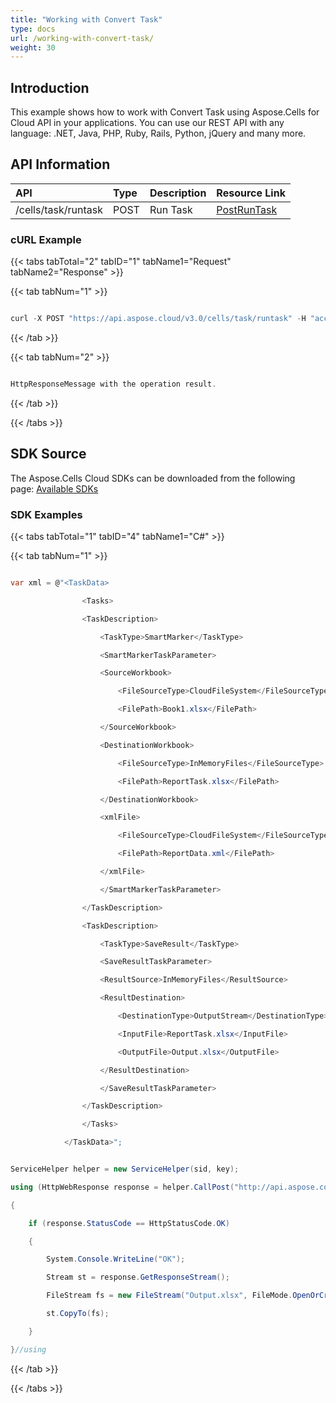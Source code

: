 ```yaml
---
title: "Working with Convert Task"
type: docs
url: /working-with-convert-task/
weight: 30
---
```


## **Introduction**
This example shows how to work with Convert Task using Aspose.Cells for Cloud API in your applications. You can use our REST API with any language: .NET, Java, PHP, Ruby, Rails, Python, jQuery and many more.

## **API Information**

|**API**|**Type**|**Description**|**Resource Link**|
| :- | :- | :- | :- |
|/cells/task/runtask|POST|Run Task|[PostRunTask](https://apireference.aspose.cloud/cells/#/Task/PostRunTask)|
### **cURL Example**
{{< tabs tabTotal="2" tabID="1" tabName1="Request" tabName2="Response" >}}

{{< tab tabNum="1" >}}

```java

curl -X POST "https://api.aspose.cloud/v3.0/cells/task/runtask" -H "accept: application/json" -H "Content-Type: application/json" -H "x-aspose-client: Containerize.Swagger" -d "{<TaskData>\t<Tasks>\t<TaskDescription>\t\t<TaskType>SmartMarker</TaskType>\t\t<SmartMarkerTaskParameter>\t\t<SourceWorkbook>\t\t\t<FileSourceType>CloudFileSystem</FileSourceType>\t\t\t<FilePath>Book1.xlsx</FilePath>\t\t</SourceWorkbook>\t\t<DestinationWorkbook>\t\t\t<FileSourceType>InMemoryFiles</FileSourceType>\t\t\t<FilePath>ReportTask.xlsx</FilePath>\t\t</DestinationWorkbook>\t\t<xmlFile>\t\t\t<FileSourceType>CloudFileSystem</FileSourceType>\t\t\t<FilePath>ReportData.xml</FilePath>\t\t</xmlFile>\t\t</SmartMarkerTaskParameter>\t</TaskDescription>\t<TaskDescription>\t\t<TaskType>SaveResult</TaskType>\t\t<SaveResultTaskParameter>\t\t<ResultSource>InMemoryFiles</ResultSource>\t\t<ResultDestination>\t\t\t<DestinationType>OutputStream</DestinationType>\t\t\t<InputFile>ReportTask.xlsx</InputFile>\t\t\t<OutputFile>Output.xlsx</OutputFile>\t\t</ResultDestination>\t\t</SaveResultTaskParameter>\t</TaskDescription>\t</Tasks></TaskData>}"

```

{{< /tab >}}

{{< tab tabNum="2" >}}

```java

HttpResponseMessage with the operation result.

```

{{< /tab >}}

{{< /tabs >}}
## **SDK Source**
The Aspose.Cells Cloud SDKs can be downloaded from the following page: [Available SDKs](/cells/available-sdks/)
### **SDK Examples**
{{< tabs tabTotal="1" tabID="4" tabName1="C#" >}}

{{< tab tabNum="1" >}}

```csharp

var xml = @"<TaskData>

                <Tasks>

                <TaskDescription>

                    <TaskType>SmartMarker</TaskType>

                    <SmartMarkerTaskParameter>

                    <SourceWorkbook>

                        <FileSourceType>CloudFileSystem</FileSourceType>

                        <FilePath>Book1.xlsx</FilePath>

                    </SourceWorkbook>

                    <DestinationWorkbook>

                        <FileSourceType>InMemoryFiles</FileSourceType>

                        <FilePath>ReportTask.xlsx</FilePath>

                    </DestinationWorkbook>

                    <xmlFile>

                        <FileSourceType>CloudFileSystem</FileSourceType>

                        <FilePath>ReportData.xml</FilePath>

                    </xmlFile>

                    </SmartMarkerTaskParameter>

                </TaskDescription>

                <TaskDescription>

                    <TaskType>SaveResult</TaskType>

                    <SaveResultTaskParameter>

                    <ResultSource>InMemoryFiles</ResultSource>

                    <ResultDestination>

                        <DestinationType>OutputStream</DestinationType>

                        <InputFile>ReportTask.xlsx</InputFile>

                        <OutputFile>Output.xlsx</OutputFile>

                    </ResultDestination>

                    </SaveResultTaskParameter>

                </TaskDescription>

                </Tasks>

            </TaskData>";


ServiceHelper helper = new ServiceHelper(sid, key);

using (HttpWebResponse response = helper.CallPost("http://api.aspose.com/v3.0/cells/task/runtask", xml, "application/xml"))

{

    if (response.StatusCode == HttpStatusCode.OK)

    {

        System.Console.WriteLine("OK");

        Stream st = response.GetResponseStream();

        FileStream fs = new FileStream("Output.xlsx", FileMode.OpenOrCreate);

        st.CopyTo(fs);

    }

}//using


```

{{< /tab >}}

{{< /tabs >}}
